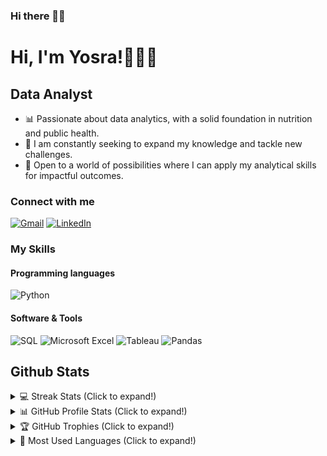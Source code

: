 ### Hi there 👋🏽

# Hi, I'm Yosra!🙋🏽‍♀️

## Data Analyst

- 📊 Passionate about data analytics, with a solid foundation in nutrition and public health. 
- 🌱 I am constantly seeking to expand my knowledge and tackle new challenges. 
- 🚀 Open to a world of possibilities where I can apply my analytical skills for impactful outcomes. 


### Connect with me

[![Gmail](https://img.shields.io/badge/Gmail-D14836?style=for-the-badge&logo=gmail&logoColor=white)](mailto:yosrabenjelloun@gmail.com)
[![LinkedIn](https://img.shields.io/badge/LinkedIn-0077B5?style=for-the-badge&logo=linkedin&logoColor=white)](https://www.linkedin.com/in/yosra-benjelloun-el-hassani-913784218/)

### My Skills

#### Programming languages

![Python](https://img.shields.io/badge/Python-3776AB?style=for-the-badge&logo=python&logoColor=white)

#### Software & Tools

![SQL](https://img.shields.io/badge/SQL-4479A1?style=for-the-badge&logo=sql&logoColor=white)
![Microsoft Excel](https://img.shields.io/badge/Microsoft_Excel-217346?style=for-the-badge&logo=microsoftexcel&logoColor=white)
![Tableau](https://img.shields.io/badge/Tableau-E97627?style=for-the-badge&logo=Tableau&logoColor=white)
![Pandas](https://img.shields.io/badge/Pandas-150458?style=for-the-badge&logo=pandas&logoColor=white)

## Github Stats

<details>
  <summary>💻 Streak Stats (Click to expand!)</summary>
  <br>
  
  ![GitHub Streak](https://github-readme-streak-stats.herokuapp.com/?user=yosbenj)
  
</details>

<details>
  <summary>📊 GitHub Profile Stats (Click to expand!)</summary>
  <br>
  
  ![GitHub Stats](https://github-readme-stats.vercel.app/api?username=yosbenj&show_icons=true)
  
</details>

<details>
  <summary>🏆 GitHub Trophies (Click to expand!)</summary>
  <br>
  
  ![Trophies](https://github-profile-trophy.vercel.app/?username=yosbenj)
  
</details>

<details>
  <summary>📌 Most Used Languages (Click to expand!)</summary>
  <br>
  
  ![Most Used Languages](https://github-readme-stats.vercel.app/api/top-langs/?username=yosbenj&layout=compact)
  
  _Note: Top languages does not indicate my skill level or anything like that, it's just a metric of what languages my public code consists of and doesn't reflect experience or skill level._
</details>
